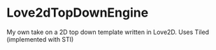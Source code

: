 # Love2dTopDownEngine

My own take on a 2D top down template written in Love2D. Uses Tiled (implemented with STI)